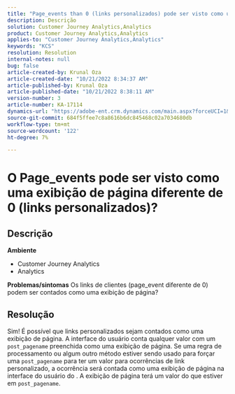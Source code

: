 ```yaml
---
title: "Page_events than 0 (links personalizados) pode ser visto como uma exibição de página?"
description: Descrição
solution: Customer Journey Analytics,Analytics
product: Customer Journey Analytics,Analytics
applies-to: "Customer Journey Analytics,Analytics"
keywords: "KCS"
resolution: Resolution
internal-notes: null
bug: false
article-created-by: Krunal Oza
article-created-date: "10/21/2022 8:34:37 AM"
article-published-by: Krunal Oza
article-published-date: "10/21/2022 8:38:11 AM"
version-number: 3
article-number: KA-17114
dynamics-url: "https://adobe-ent.crm.dynamics.com/main.aspx?forceUCI=1&pagetype=entityrecord&etn=knowledgearticle&id=e0d0b62f-1b51-ed11-bba2-0022480867fb"
source-git-commit: 684f5ffee7c8a8616b6dc845468c02a7034680db
workflow-type: tm+mt
source-wordcount: '122'
ht-degree: 7%

---
```


# O Page_events pode ser visto como uma exibição de página diferente de 0 (links personalizados)?

## Descrição

<b>Ambiente</b>
- Customer Journey Analytics
- Analytics



<b>Problemas/sintomas</b>
Os links de clientes (page_event diferente de 0) podem ser contados como uma exibição de página?


## Resolução


Sim! É possível que links personalizados sejam contados como uma exibição de página. A interface do usuário conta qualquer valor com um `post_pagename` preenchida como uma exibição de página. Se uma regra de processamento ou algum outro método estiver sendo usado para forçar uma `post_pagename` para ter um valor para ocorrências de link personalizado, a ocorrência será contada como uma exibição de página na interface do usuário do . A exibição de página terá um valor do que estiver em `post_pagename`.

